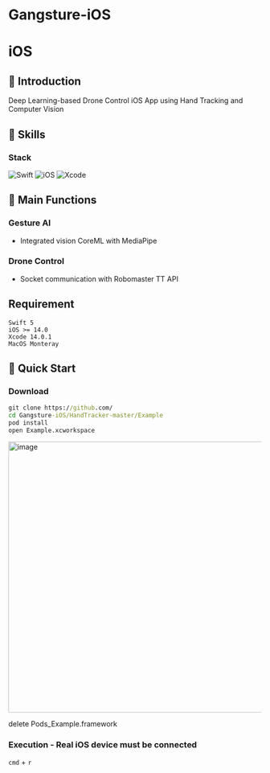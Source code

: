 # Gangsture-iOS
# iOS

## 📌 Introduction

Deep Learning-based Drone Control iOS App using Hand Tracking and Computer Vision

## 📌 Skills

### Stack
![Swift](https://img.shields.io/badge/Swift-F05138?style=flat-square&logo=Swift&logoColor=white) ![iOS](https://img.shields.io/badge/iOS-000000?style=flat-square&logo=Apple&logoColor=white) ![Xcode](https://img.shields.io/badge/Xcode-147EFB?style=flat-square&logo=Xcode&logoColor=white)
## 📌 Main Functions

### Gesture AI
- Integrated vision CoreML with MediaPipe

### Drone Control
- Socket communication with Robomaster TT API

## Requirement
```
Swift 5
iOS >= 14.0
Xcode 14.0.1
MacOS Monteray
```
## 📌 Quick Start

### Download

```cmd
git clone https://github.com/
cd Gangsture-iOS/HandTracker-master/Example
pod install
open Example.xcworkspace
```


<img width="539" alt="image" src="https://user-images.githubusercontent.com/56622200/208339071-d7bab3cb-d6c4-4da0-8ac8-de782e2c27d0.png">

delete Pods_Example.framework
### Execution - Real iOS device must be connected

`cmd` + `r`



